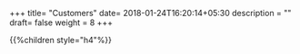 +++
title= "Customers"
date= 2018-01-24T16:20:14+05:30
description = ""
draft= false
weight = 8
+++

{{%children style="h4"%}}
